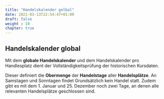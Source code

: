 ```yaml
---
title: "Handelskalender golbal"
date: 2021-03-13T22:54:47+01:00
draft: false
weight : 10
chapter: true
---
```

## Handelskalender global
Mit dem **globale Handelskalender** und dem Handelskalender pro Handlesplatz dient der Vollständigkeitsprüfung der historischen Kursdaten.

Dieser definiert die **Obermenge** der **Handelstage** aller **Handelsplätze**. An Samstagen und Sonntagen findet Grundsätzlich kein Handel statt. Zudem gibt es mit dem 1. Januar und 25. Dezember noch zwei Tage, an denen alle relevanten Handelsplätze geschlossen sind.